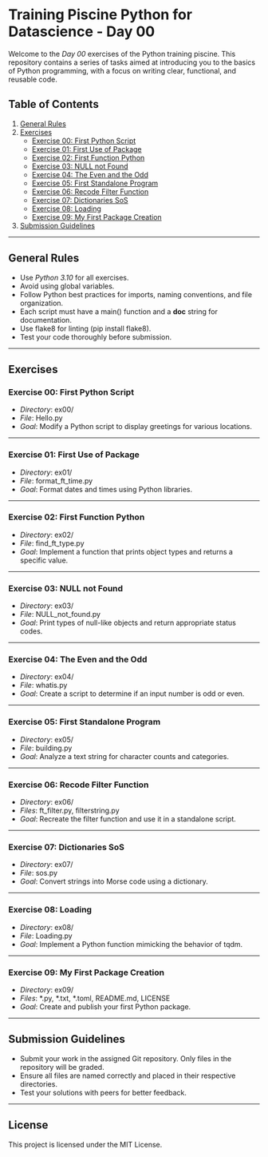 # Training Piscine Python for Datascience - Day 00

Welcome to the *Day 00* exercises of the Python training piscine. This repository contains a series of tasks aimed at introducing you to the basics of Python programming, with a focus on writing clear, functional, and reusable code.

## Table of Contents

1. [General Rules](#general-rules)
2. [Exercises](#exercises)
   - [Exercise 00: First Python Script](#exercise-00-first-python-script)
   - [Exercise 01: First Use of Package](#exercise-01-first-use-of-package)
   - [Exercise 02: First Function Python](#exercise-02-first-function-python)
   - [Exercise 03: NULL not Found](#exercise-03-null-not-found)
   - [Exercise 04: The Even and the Odd](#exercise-04-the-even-and-the-odd)
   - [Exercise 05: First Standalone Program](#exercise-05-first-standalone-program)
   - [Exercise 06: Recode Filter Function](#exercise-06-recode-filter-function)
   - [Exercise 07: Dictionaries SoS](#exercise-07-dictionaries-sos)
   - [Exercise 08: Loading](#exercise-08-loading)
   - [Exercise 09: My First Package Creation](#exercise-09-my-first-package-creation)
3. [Submission Guidelines](#submission-guidelines)

---

## General Rules

- Use *Python 3.10* for all exercises.
- Avoid using global variables.
- Follow Python best practices for imports, naming conventions, and file organization.
- Each script must have a main() function and a __doc__ string for documentation.
- Use flake8 for linting (pip install flake8).
- Test your code thoroughly before submission.

---

## Exercises

### Exercise 00: First Python Script
- *Directory*: ex00/
- *File*: Hello.py
- *Goal*: Modify a Python script to display greetings for various locations.

---

### Exercise 01: First Use of Package
- *Directory*: ex01/
- *File*: format_ft_time.py
- *Goal*: Format dates and times using Python libraries.

---

### Exercise 02: First Function Python
- *Directory*: ex02/
- *File*: find_ft_type.py
- *Goal*: Implement a function that prints object types and returns a specific value.

---

### Exercise 03: NULL not Found
- *Directory*: ex03/
- *File*: NULL_not_found.py
- *Goal*: Print types of null-like objects and return appropriate status codes.

---

### Exercise 04: The Even and the Odd
- *Directory*: ex04/
- *File*: whatis.py
- *Goal*: Create a script to determine if an input number is odd or even.

---

### Exercise 05: First Standalone Program
- *Directory*: ex05/
- *File*: building.py
- *Goal*: Analyze a text string for character counts and categories.

---

### Exercise 06: Recode Filter Function
- *Directory*: ex06/
- *Files*: ft_filter.py, filterstring.py
- *Goal*: Recreate the filter function and use it in a standalone script.

---

### Exercise 07: Dictionaries SoS
- *Directory*: ex07/
- *File*: sos.py
- *Goal*: Convert strings into Morse code using a dictionary.

---

### Exercise 08: Loading
- *Directory*: ex08/
- *File*: Loading.py
- *Goal*: Implement a Python function mimicking the behavior of tqdm.

---

### Exercise 09: My First Package Creation
- *Directory*: ex09/
- *Files*: *.py, *.txt, *.toml, README.md, LICENSE
- *Goal*: Create and publish your first Python package.

---

## Submission Guidelines

- Submit your work in the assigned Git repository. Only files in the repository will be graded.
- Ensure all files are named correctly and placed in their respective directories.
- Test your solutions with peers for better feedback.

---

## License

This project is licensed under the MIT License.